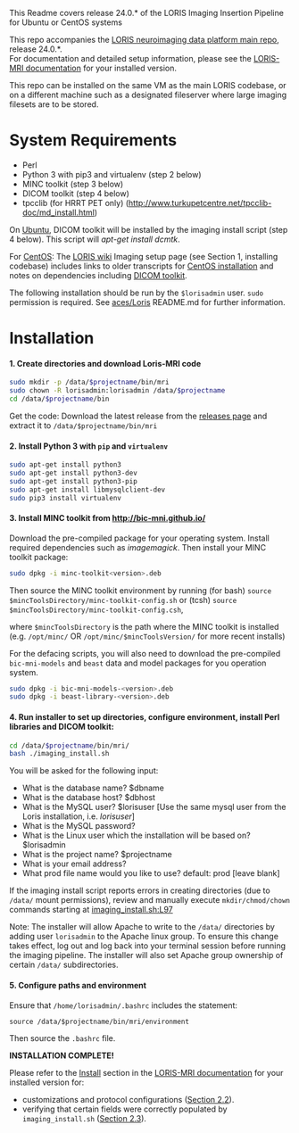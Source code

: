 This Readme covers release 24.0.* of the LORIS Imaging Insertion Pipeline for Ubuntu or CentOS systems

This repo accompanies the [LORIS neuroimaging data platform main repo](https://github.com/aces/Loris/releases)</b>, release 24.0.*.<br>
For documentation and detailed setup information, please see the [LORIS-MRI documentation](docs/) for your installed version</b>.

This repo can be installed on the same VM as the main LORIS codebase, or on a different machine such as a designated fileserver where large imaging filesets are to be stored. 

# System Requirements
 * Perl
 * Python 3 with pip3 and virtualenv (step 2 below)
 * MINC toolkit (step 3 below)
 * DICOM toolkit (step 4 below)
 * tpcclib (for HRRT PET only) (http://www.turkupetcentre.net/tpcclib-doc/md_install.html)

On <u>Ubuntu</u>, DICOM toolkit will be installed by the imaging install script (step 4 below). This script will _apt-get install dcmtk_.   

For <u>CentOS</u>: The [LORIS wiki](https://github.com/aces/Loris/wiki/Imaging-Database) Imaging setup page (see Section 1, installing codebase) includes links to older transcripts for [CentOS installation](https://github.com/aces/Loris/wiki/CentOS-Imaging-installation-transcript) and notes on dependencies including [DICOM toolkit](https://github.com/aces/Loris/wiki/CentOS-Imaging-installation-transcript#7-install-dicom-toolkit).

The following installation should be run by the `$lorisadmin` user. `sudo` permission is required.
See [aces/Loris](https://github.com/aces/loris) README.md for further information. 

# Installation

#### 1. Create directories and download Loris-MRI code

   ```bash
   sudo mkdir -p /data/$projectname/bin/mri
   sudo chown -R lorisadmin:lorisadmin /data/$projectname
   cd /data/$projectname/bin
   ```

Get the code: Download the latest release from the 
[releases page](https://github.com/aces/Loris-MRI/releases) 
and extract it to `/data/$projectname/bin/mri`

#### 2. Install Python 3 with `pip` and `virtualenv`

```bash
sudo apt-get install python3 
sudo apt-get install python3-dev
sudo apt-get install python3-pip
sudo apt-get install libmysqlclient-dev
sudo pip3 install virtualenv
```

#### 3. Install MINC toolkit from http://bic-mni.github.io/ 

Download the pre-compiled package for your operating system.  Install required dependencies such as _imagemagick_. Then install your MINC toolkit package: 

   ```bash
   sudo dpkg -i minc-toolkit<version>.deb
   ```

  Then source the MINC toolkit environment by running (for bash)
  `source $mincToolsDirectory/minc-toolkit-config.sh` or (tcsh)
  `source $mincToolsDirectory/minc-toolkit-config.csh`,

  where `$mincToolsDirectory` is the path where the MINC toolkit is installed (e.g. `/opt/minc/` OR `/opt/minc/$mincToolsVersion/` for more recent installs)

For the defacing scripts, you will also need to download the pre-compiled `bic-mni-models` and `beast` data and model packages for you operation system.

   ```bash
   sudo dpkg -i bic-mni-models-<version>.deb
   sudo dpkg -i beast-library-<version>.deb
   ```

#### 4. Run installer to set up directories, configure environment, install Perl libraries and DICOM toolkit:

   ```bash 
   cd /data/$projectname/bin/mri/
   bash ./imaging_install.sh
   ```

  You will be asked for the following input: 

 * What is the database name? $dbname
 * What is the database host? $dbhost
 * What is the MySQL user? $lorisuser [Use the same mysql user from the Loris installation, i.e. _lorisuser_]
 * What is the MySQL password? 
 * What is the Linux user which the installation will be based on? $lorisadmin
 * What is the project name? $projectname
 * What is your email address? 
 * What prod file name would you like to use? default: prod  [leave blank]

  If the imaging install script reports errors in creating directories 
  (due to `/data/` mount permissions), review and manually execute 
  `mkdir/chmod/chown` commands starting at 
  [imaging_install.sh:L97](https://github.com/aces/Loris-MRI/blob/main/imaging_install.sh#L97)

  Note: The installer will allow Apache to write to the `/data/` directories by 
  adding user `lorisadmin` to the Apache linux group.  To ensure this change takes 
  effect, log out and log back into your terminal session before running the 
  imaging pipeline. The installer will also set Apache group ownership of certain 
  `/data/` subdirectories.

#### 5. Configure paths and environment

   Ensure that `/home/lorisadmin/.bashrc` includes the statement:

   ```source /data/$projectname/bin/mri/environment```

   Then source the `.bashrc` file.   

**INSTALLATION COMPLETE!**

Please refer to the [Install](docs/02-Install.md) section in the 
[LORIS-MRI documentation](docs/) for your installed version for:
- customizations and protocol configurations ([Section 2.2](docs/02-Install.md#configuration)).
- verifying that certain fields were correctly populated by `imaging_install.sh`
([Section 2.3](docs/02-Install.md#post-installation-checks)).


